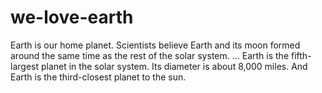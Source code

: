 # we-love-earth
Earth is our home planet. Scientists believe Earth and its moon formed around the same time as the rest of the solar system. ... Earth is the fifth-largest planet in the solar system. Its diameter is about 8,000 miles. And Earth is the third-closest planet to the sun.
